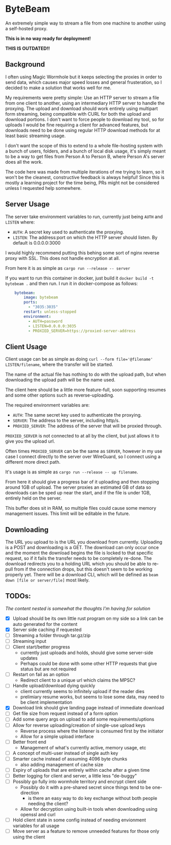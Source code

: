 # ByteBeam

An extremely simple way to stream a file from one machine to another using a self-hosted proxy.

**This is in no way ready for deployment!**

**THIS IS OUTDATED!!**

## Background

I often using Magic Wormhole but it keeps selecting the proxies in order to send data, which causes major speed losses and general frusteration, so I decided to make a solution that works well for me.

My requirements were pretty simple: Use an HTTP server to stream a file from one client to another, using an intermediary HTTP server to handle the proxying. The upload and download should work entirely using multipart form streaming, being compatible with CURL for both the upload and download portions. I don't want to force people to download my tool, so for uploads I would be fine requiring a client for advanced features, but downloads need to be done using regular HTTP download methods for at least basic streaming usage.

I don't want the scope of this to extend to a whole file-hosting system with a bunch of users, folders, and a bunch of local disk usage, it's simply meant to be a way to get files from Person A to Person B, where Person A's server does all the work.

The code here was made from multiple iterations of me trying to learn, so it won't be the cleanest, constructive feedback is always helpful! Since this is mostly a learning project for the time being, PRs might not be considered unless I requested help somewhere.

## Server Usage
The server take environment variables to run, currently just being `AUTH` and `LISTEN` where:

- `AUTH`: A secret key used to authenticate the proxying.
- `LISTEN`: The address:port on which the HTTP server should listen. By default is 0.0.0.0:3000

I would highly recommend putting this behing some sort of nginx reverse proxy with SSL. This does not handle encryption at all.

From here it is as simple as `cargo run --release -- server`

If you want to run this container in docker, just build it `docker build -t bytebeam .` and then run. I run it in docker-compose as follows:
```yml
    bytebeam:
        image: bytebeam
        ports:
          - "3035:3035"
        restart: unless-stopped
        environment:
          - AUTH=password
          - LISTEN=0.0.0.0:3035
          - PROXIED_SERVER=https://proxied-server-address
```

## Client Usage
Client usage can be as simple as doing `curl --form file='@filename' LISTEN/filename`, where the transfer will be started.

The name of the actual file has nothing to do with the upload path, but when downloading the upload path will be the name used.

The client here should be a little more feature-full, soon supporting resumes and some other options such as reverse-uploading.

The required environment variables are:

- `AUTH`: The same secret key used to authenticate the proxying.
- `SERVER`: The address to the server, including http/s.
- `PROXIED_SERVER`: The address of the server that will be proxied through.

`PROXIED_SERVER` is not connected to at all by the client, but just allows it to give you the upload url.

Often times `PROXIED_SERVER` can be the same as `SERVER`, however in my use case I connect directly to the server over WireGuard, so I connect using a different more direct path.

It's usage is as simple as `cargo run --release -- up filename`.

From here it should give a progress bar of it uploading and then stopping around 1GB of upload. The server proxies an estimated GB of data so downloads can be sped up near the start, and if the file is under 1GB, entirely held on the server.

This buffer does sit in RAM, so multiple files could cause some memory management issues. This limit will be editable in the future.

## Downloading
The URL you upload to is the URL you download from currently. Uploading is a POST and downloading is a GET. The download can only occur once and the moment the download begins the file is locked to that specific request, so if it fails the transfer needs to be completely re-done. The download redirects you to a holding URL which you should be able to re-pull from if the connection drops, but this doesn't seem to be working properly yet. There will be a download CLI, which will be defined as `beam down [file or server/file]` most likely.

## TODOs:
*The content nested is somewhat the thoughts I'm having for solution*

- [x] Upload should be its own little rust program on my side so a link can be auto generated for the content
- [x] Server side caching if requested
- [ ] Streaming a folder through tar.gz/zip
- [ ] Streaming input
- [ ] Client start/better progress
    - currently just uploads and holds, should give some server-side updates
    - Perhaps could be done with some other HTTP requests that give status but are not required
- [ ] Restart on fail as an option
    - Redirect client to a unique url which claims the MPSC?
- [ ] Handle upload/download dying quickly
    - client currently seems to infinitely upload if the reader dies
    - prelimiary resume works, but seems to lose some data, may need to be client implementation
- [x] Download link should give landing page instead of immediate download
- [ ] Get file size from request instead of a form option
- [ ] Add some query args on upload to add some requirements/uptions
- [ ] Allow for reverse uploading/creation of single-use upload keys
    - Reverse process where the listener is consumed first by the initiator
    - Allow for a simple upload interface
- [ ] Better front end
    - Management of what's currently active, memory usage, etc
- [ ] A concept of multi-user instead of single auth key
- [ ] Smarter cache instead of assuming 4096 byte chunks
    - also adding management of cache size
- [ ] Expiry of uploads that are entirely within cache after a given time
- [ ] Better logging for client and server, a little less "de-buggy"
- [ ] Possibly go fully into wormhole territory and encrypt client side
    - Possibly do it with a pre-shared secret since things tend to be one-direction
        - is there an easy way to do key exchange without both people needing the client?
    - Allow for decryption using built-in tools when downloading using openssl and curl
- [ ] Hold client state in some config instead of needing envionment variables for all usage
- [ ] Move server as a feature to remove unneeded features for those only using the client